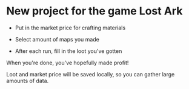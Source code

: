 # New project for the game Lost Ark

- Put in the market price for crafting materials

- Select amount of maps you made

- After each run, fill in the loot you've gotten

When you're done, you've hopefully made profit!

Loot and market price will be saved locally, so you can gather large amounts of data.

